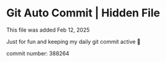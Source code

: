 # Git Auto Commit | Hidden File

This file was added Feb 12, 2025

Just for fun and keeping my daily git commit active 🤪

commit number: 388264
